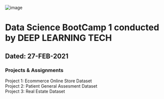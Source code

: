 ![image](https://user-images.githubusercontent.com/63910739/109742039-1fc05d00-7bf0-11eb-8eb8-85e68bcd08e5.png)

# Data Science BootCamp 1 conducted by DEEP LEARNING TECH
## Dated: 27-FEB-2021
### Projects &amp; Assignments
Project 1: Ecommerce Online Store Dataset  
Project 2: Patient General Assesment Dataset  
Project 3: Real Estate Dataset  

